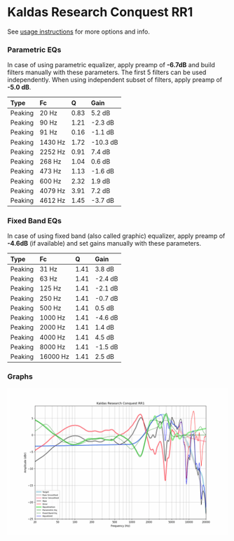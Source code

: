 # Kaldas Research Conquest RR1
See [usage instructions](https://github.com/jaakkopasanen/AutoEq#usage) for more options and info.

### Parametric EQs
In case of using parametric equalizer, apply preamp of **-6.7dB** and build filters manually
with these parameters. The first 5 filters can be used independently.
When using independent subset of filters, apply preamp of **-5.0 dB**.

| Type    | Fc      |    Q | Gain     |
|:--------|:--------|:-----|:---------|
| Peaking | 20 Hz   | 0.83 | 5.2 dB   |
| Peaking | 90 Hz   | 1.21 | -2.3 dB  |
| Peaking | 91 Hz   | 0.16 | -1.1 dB  |
| Peaking | 1430 Hz | 1.72 | -10.3 dB |
| Peaking | 2252 Hz | 0.91 | 7.4 dB   |
| Peaking | 268 Hz  | 1.04 | 0.6 dB   |
| Peaking | 473 Hz  | 1.13 | -1.6 dB  |
| Peaking | 600 Hz  | 2.32 | 1.9 dB   |
| Peaking | 4079 Hz | 3.91 | 7.2 dB   |
| Peaking | 4612 Hz | 1.45 | -3.7 dB  |

### Fixed Band EQs
In case of using fixed band (also called graphic) equalizer, apply preamp of **-4.6dB**
(if available) and set gains manually with these parameters.

| Type    | Fc       |    Q | Gain    |
|:--------|:---------|:-----|:--------|
| Peaking | 31 Hz    | 1.41 | 3.8 dB  |
| Peaking | 63 Hz    | 1.41 | -2.4 dB |
| Peaking | 125 Hz   | 1.41 | -2.1 dB |
| Peaking | 250 Hz   | 1.41 | -0.7 dB |
| Peaking | 500 Hz   | 1.41 | 0.5 dB  |
| Peaking | 1000 Hz  | 1.41 | -4.6 dB |
| Peaking | 2000 Hz  | 1.41 | 1.4 dB  |
| Peaking | 4000 Hz  | 1.41 | 4.5 dB  |
| Peaking | 8000 Hz  | 1.41 | -1.5 dB |
| Peaking | 16000 Hz | 1.41 | 2.5 dB  |

### Graphs
![](./Kaldas%20Research%20Conquest%20RR1.png)